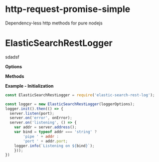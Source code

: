 # http-request-promise-simple

Dependency-less http methods for pure nodejs

# ElasticSearchRestLogger

sdadsf

**Options**

**Methods**



**Example - Initialization**

```javascript
const ElasticSearchRestLogger = require('elastic-search-rest-log');

const logger = new ElasticSearchRestLogger(loggerOptions);
logger.init().then(() => {
  server.listen(port);
  server.on('error', onError);
  server.on('listening', () => {
    var addr = server.address();
    var bind = typeof addr === 'string' ?
        'pipe ' + addr :
        'port ' + addr.port;
    logger.info(`Listening on ${bind}`);
    }));
})

```